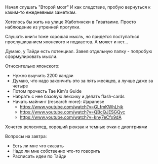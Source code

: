 Начал слушать "Второй мозг"
И как следствие, пробую вернуться к каким-то ежедневным заметкам.

Хотелось бы жить на улице Жаботински в Гиватаиме. Просто наблюдение из утренней прогулки.

Слушать книги тоже хорошая мысль, но придется поступаться прослушиванием японского и подкастов.
А может и нет...

Думаю, у Тайди есть потенциал. Завел отдельную папку - попробую сформулировать мысли.

Относительно японского:
- Нужно выучить 2200 кандзи
- Думаю, что надо закончить это за пять месяцев, а лучше даже за четыре
- Потом прочесть Tae Kim's Guide
- Набрать с нее базовую лексику и делать flash-cards
- Начать майнинг (research more): #japanese 
	- https://www.youtube.com/watch?v=GLfmKWhLhjk
	- https://www.youtube.com/watch?v=QBcQJESGQvc
	- https://www.youtube.com/watch?v=kny7eCfx9dA

Хочется велосипед, хороший рюкзак и темные очки с диоптриями

Вопросы на завтра:
- Есть ли мне что сказать
- Надо ли мне собственно что-то говорить
- Расписать идеи по Тайди
